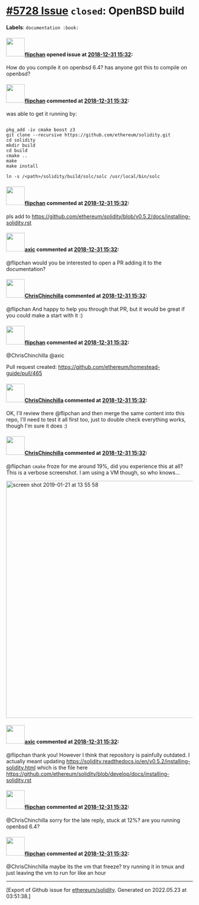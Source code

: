# [\#5728 Issue](https://github.com/ethereum/solidity/issues/5728) `closed`: OpenBSD build
**Labels**: `documentation :book:`


#### <img src="https://avatars.githubusercontent.com/u/12517945?u=d10d759d0a0578873da9b355a2291e789537b69e&v=4" width="50">[flipchan](https://github.com/flipchan) opened issue at [2018-12-31 15:32](https://github.com/ethereum/solidity/issues/5728):

How do you compile it on openbsd 6.4?
has anyone got this to compile on openbsd?

#### <img src="https://avatars.githubusercontent.com/u/12517945?u=d10d759d0a0578873da9b355a2291e789537b69e&v=4" width="50">[flipchan](https://github.com/flipchan) commented at [2018-12-31 15:32](https://github.com/ethereum/solidity/issues/5728#issuecomment-450696038):

was able to get it running by: 
```

pkg_add -iv cmake boost z3
git clone --recursive https://github.com/ethereum/solidity.git
cd solidity
mkdir build
cd build
cmake ..
make
make install

ln -s /<path>/solidity/build/solc/solc /usr/local/bin/solc
```

#### <img src="https://avatars.githubusercontent.com/u/12517945?u=d10d759d0a0578873da9b355a2291e789537b69e&v=4" width="50">[flipchan](https://github.com/flipchan) commented at [2018-12-31 15:32](https://github.com/ethereum/solidity/issues/5728#issuecomment-450696077):

pls add to https://github.com/ethereum/solidity/blob/v0.5.2/docs/installing-solidity.rst

#### <img src="https://avatars.githubusercontent.com/u/20340?v=4" width="50">[axic](https://github.com/axic) commented at [2018-12-31 15:32](https://github.com/ethereum/solidity/issues/5728#issuecomment-450871490):

@flipchan would you be interested to open a PR adding it to the documentation?

#### <img src="https://avatars.githubusercontent.com/u/42080?u=37db5129c5c71d0293952c8a1a2ef1c181e0e1d6&v=4" width="50">[ChrisChinchilla](https://github.com/ChrisChinchilla) commented at [2018-12-31 15:32](https://github.com/ethereum/solidity/issues/5728#issuecomment-453987557):

@flipchan And happy to help you through that PR, but it would be great if you could make a start with it :)

#### <img src="https://avatars.githubusercontent.com/u/12517945?u=d10d759d0a0578873da9b355a2291e789537b69e&v=4" width="50">[flipchan](https://github.com/flipchan) commented at [2018-12-31 15:32](https://github.com/ethereum/solidity/issues/5728#issuecomment-454581855):

@ChrisChinchilla @axic

Pull request created: https://github.com/ethereum/homestead-guide/pull/465

#### <img src="https://avatars.githubusercontent.com/u/42080?u=37db5129c5c71d0293952c8a1a2ef1c181e0e1d6&v=4" width="50">[ChrisChinchilla](https://github.com/ChrisChinchilla) commented at [2018-12-31 15:32](https://github.com/ethereum/solidity/issues/5728#issuecomment-454799802):

OK, I'll review there @flipchan and then merge the same content into this repo, I'll need to test it all first too, just to double check everything works, though I'm sure it does :)

#### <img src="https://avatars.githubusercontent.com/u/42080?u=37db5129c5c71d0293952c8a1a2ef1c181e0e1d6&v=4" width="50">[ChrisChinchilla](https://github.com/ChrisChinchilla) commented at [2018-12-31 15:32](https://github.com/ethereum/solidity/issues/5728#issuecomment-456049725):

@flipchan `cmake` froze for me around 19%, did you experience this at all? This is a verbose screenshot. I am using a VM though, so who knows…

<img width="640" alt="screen shot 2019-01-21 at 13 55 58" src="https://user-images.githubusercontent.com/42080/51473196-5c1ffe80-1d84-11e9-9b57-6edc87505697.png">

#### <img src="https://avatars.githubusercontent.com/u/20340?v=4" width="50">[axic](https://github.com/axic) commented at [2018-12-31 15:32](https://github.com/ethereum/solidity/issues/5728#issuecomment-456050639):

@flipchan thank you! However I think that repository is painfully outdated. I actually meant updating https://solidity.readthedocs.io/en/v0.5.2/installing-solidity.html which is the file here https://github.com/ethereum/solidity/blob/develop/docs/installing-solidity.rst

#### <img src="https://avatars.githubusercontent.com/u/12517945?u=d10d759d0a0578873da9b355a2291e789537b69e&v=4" width="50">[flipchan](https://github.com/flipchan) commented at [2018-12-31 15:32](https://github.com/ethereum/solidity/issues/5728#issuecomment-465549948):

@ChrisChinchilla 
sorry for the late reply, stuck at 12%?
are you running openbsd 6.4?

#### <img src="https://avatars.githubusercontent.com/u/12517945?u=d10d759d0a0578873da9b355a2291e789537b69e&v=4" width="50">[flipchan](https://github.com/flipchan) commented at [2018-12-31 15:32](https://github.com/ethereum/solidity/issues/5728#issuecomment-465699633):

@ChrisChinchilla maybe its the vm that freeze? try running it in tmux and just leaving the vm to run for like an hour


-------------------------------------------------------------------------------



[Export of Github issue for [ethereum/solidity](https://github.com/ethereum/solidity). Generated on 2022.05.23 at 03:51:38.]
